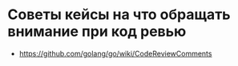 # Советы кейсы на что обращать внимание при код ревью
- https://github.com/golang/go/wiki/CodeReviewComments
